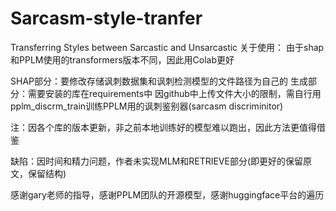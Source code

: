 # Sarcasm-style-tranfer
Transferring Styles between Sarcastic and Unsarcastic
关于使用：
由于shap和PPLM使用的transformers版本不同，因此用Colab更好

SHAP部分：要修改存储讽刺数据集和讽刺检测模型的文件路径为自己的
生成部分：需要安装的库在requirements中
因github中上传文件大小的限制，需自行用pplm_discrm_train训练PPLM用的讽刺鉴别器(sarcasm discriminitor)

注：因各个库的版本更新，非之前本地训练好的模型难以跑出，因此方法更值得借鉴

缺陷：因时间和精力问题，作者未实现MLM和RETRIEVE部分(即更好的保留原文，保留结构)

感谢gary老师的指导，感谢PPLM团队的开源模型，感谢huggingface平台的遍历
